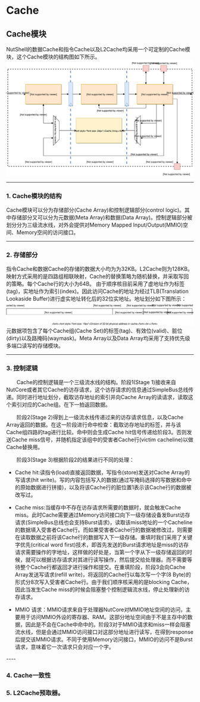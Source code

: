 # Cache

## Cache模块
NutShell的数据Cache和指令Cache以及L2Cache均采用一个可定制的Cache模块，这个Cache模块的结构图如下所示。
![](cache-module.svg)  

----

### 1. Cache模块的结构
Cache模块可以分为存储部分(Cache Array)和控制逻辑部分(control logic)。其中存储部分又可以分为元数据(Meta Array)和数据(Data Array)。控制逻辑部分被划分分为三级流水线，对外会提供对Memory Mapped Input/Output(MMIO)空间、Memory空间的访问接口。

----

### 2. 存储部分
指令Cache和数据Cache的存储的数据大小均为为32KB。L2Cache则为128KB。映射方式采用的是四路组相联映射，Cache的替换策略为随机替换，并采取写回的策略。每个Cache行的大小为64B。
由于顺序核目前采用了虚地址作为标签(tag)，实地址作为索引(index)。因此访问Cache的地址为经过TLB(Translation Lookaside Buffer)进行虚实地址转化后的32位实地址。地址划分如下图所示：  
![](address-division.svg)  
元数据项包含了每个Cache组(Cache Set)的标签(tag)、有效位(valid)、脏位(dirty)以及路掩码(waymask)。Meta Array以及Data Array均采用了支持优先级多端口读写的存储模块。

----

### 3. 控制逻辑
<p style="text-indent:2em">
Cache的控制逻辑是一个三级流水线的结构。阶段1(Stage 1)接收来自NutCore或者其它Cache的访存请求，这个访存请求的信息通过SimpleBus总线传递。同时进行地址划分，截取访存地址的索引并向Cache Array的读请求，读取这个索引对应的Cache组。在下一拍返回数据。 
</p> 
<p style="text-indent:2em">
阶段2(Stage 2)得到上一级流水线传递过来的访存请求信息，以及Cache Array返回的数据。在这一阶段进行命中检查：截取访存地址的标签，并与该Cache组四路的tag进行比较。命中则会生成Cache hit信号传递给阶段3。否则发送Cache miss信号，并随机指定该组中的受害者Cache行(victim cacheline)以做Cache替换用。  
</p>
<p style="text-indent:2em">
阶段3(Stage 3)根据阶段2的结果进行不同的处理：  

* Cache hit:读指令(load)直接返回数据，写指令(store)发送对Cache Array的写请求(hit write)。写的内容包括写入的数据(通过写掩码选择的写数据和命中的原始数据进行拼接)，以及将该Cache行的脏位置1表示该Cache行的数据被改写过。  

* Cache miss:当缓存中不存在访存请求所需要的数据时，就会触发Cache miss。此时Cache需要通过Memory访问接口向下一级存储设备发Burst访存请求(SimpleBus总线也会支持Burst请求)，读取该miss地址的一个Cacheline的数据填入受害者Cache行。而如果受害者Cache行的数据被修改过，则需要在读取数据之前将该Cache行的数据写入下一级存储。重填时我们采用了关键字优先(critical word first)技术，即首先发送的Burst请求地址是miss的访存请求需要操作的字地址，这样做的好处是，当第一个字从下一级存储返回的时候，就可以根据访存请求对其进行读写操作，然后提交给处理器。而不需要等待整个Cache行都返回才进行操作和提交。在重填阶段，阶段3会向Cache Array发送写请求(refill write)，将返回的Cache行以每次写一个字(8 Byte)的形式分8次写入受害者Cache行。由于我们顺序核采用的是blocking Cache，因此当发生Cache miss的时候会阻塞整个控制逻辑流水线，停止处理新的访存请求。  

* MMIO 请求：MMIO请求来自于处理器NutCore对MMIO地址空间的访问，主要用于访问MMIO外设的寄存器、RAM。这部分地址空间由于不是主存中的数据，因此是不会在Cache中命中的。阶段3对于MMIO请求和miss一样会阻塞流水线，但是会通过MMIO访问接口对这部分地址进行读写，在得到response后提交该MMIO请求。不同于使用Memory访问接口，MMIO的访问不是Burst请求，意味着它一次请求只会对应一个字。
</p>
----

### 4. Cache一致性
### 5. L2Cache预取器。